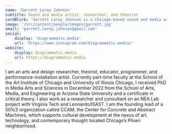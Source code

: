 ```yaml
---
name: 'Garrett Laroy Johnson'
subtitle: Sound and media artist, researcher, and theorist
cardBlurb: 'Garrett Laroy Johnson is a Chicago-based sound and media artist, researcher, and theorist. His transdisciplinary work engages Guattarian process theory, politics and the production of subjectivity, computation and materialism, and post-psychoanalysis.'
image: '/src/content/people/images/garrett.jpg'
email: 'garrett.laroy.johnson@gmail.com'
social:
    display: 'diagrammatic.media'
    url: 'https://www.instagram.com/diagrammatic.media/'
website:
    display: diagrammatic.media
    url: https://diagrammatic.media
---
```


I am an arts and design researcher, theorist, educator, programmer, and performance-installation artist. Currently part-time faculty at the School of the Art Institute of Chicago and University of Illinois Chicago, I received PhD in Media Arts and Sciences in December 2022 from the School of Arts, Media, and Engineering at Arizona State University and a certificate in critical theory. I also work as a researcher and consultant on an NEA Lab project with Virginia Tech and Leonardo/ISAST. I am the founding lead of a 501c3 organization called CCAM, the Center for Concrete and Abstract Machines, which supports cultural development at the nexus of art, technology, and contemporary thought located Chicago’s Pilsen neighborhood.
